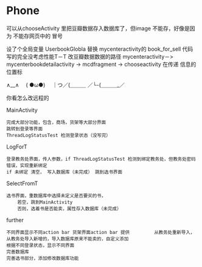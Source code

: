 # Phone

可以从chooseActivity 里把豆瓣数据存入数据库了，但image 不能存，好像是因为 不能存网页中的 冒号

设了个全局变量 UserbookGlobla 替换 mycenteractivity的 book_for_sell
代码写的完全没考虑性能T－T
改豆瓣数据数据的路径 mycenteractivity－> mycenterbookdetailactivity -> mcdfragment -> chooseactivity
在传递 信息的位置标

   ∧__∧
　( ●ω●)
　｜つ／(＿＿＿
／└-(＿＿＿_／

你看怎么改远程的




MainActivity

    完成大部分功能，包含，商场，货架等大部分界面
    跳转到登录等界面
    ThreadLogStatusTest 检测登录状态（没写完）


LogForT

    登录教务处界面，传人参数，if ThreadLogStatusTest 检测到绑定教务处，但教务处密码错误，实现重新绑定
    if 未绑定 清空， 写入数据库（未完成） 跳到选书界面

SelectFromT

    选书界面，重数据库中选择未定义是否要买的书，
        若空，跳到MainActivity
        否则，选着书是否能卖，属性存入数据库（未完成）

further

    不同界面显示不同action bar 货架界面action bar 提供         从教务处重新导入，从教务处导入新增的，导入数据库原来不能卖的，自定义添加
    根据不同登录状态，显示不同界面
    完善数据库
    完善选书部分，添加修改数据库功能
